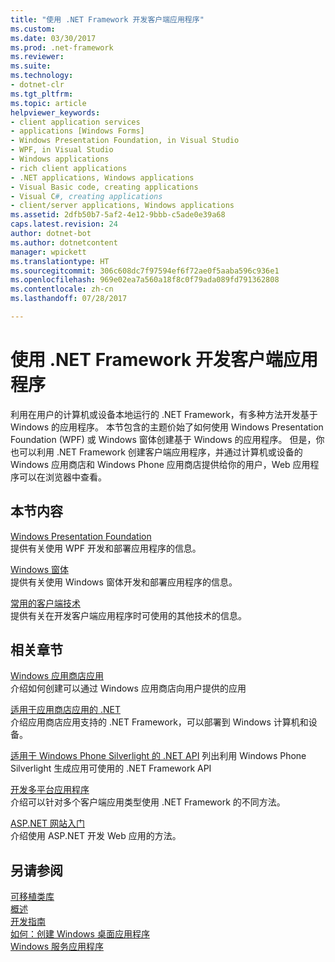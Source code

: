```yaml
---
title: "使用 .NET Framework 开发客户端应用程序"
ms.custom: 
ms.date: 03/30/2017
ms.prod: .net-framework
ms.reviewer: 
ms.suite: 
ms.technology:
- dotnet-clr
ms.tgt_pltfrm: 
ms.topic: article
helpviewer_keywords:
- client application services
- applications [Windows Forms]
- Windows Presentation Foundation, in Visual Studio
- WPF, in Visual Studio
- Windows applications
- rich client applications
- .NET applications, Windows applications
- Visual Basic code, creating applications
- Visual C#, creating applications
- client/server applications, Windows applications
ms.assetid: 2dfb50b7-5af2-4e12-9bbb-c5ade0e39a68
caps.latest.revision: 24
author: dotnet-bot
ms.author: dotnetcontent
manager: wpickett
ms.translationtype: HT
ms.sourcegitcommit: 306c608dc7f97594ef6f72ae0f5aaba596c936e1
ms.openlocfilehash: 969e02ea7a560a18f8c0f79ada089fd791362808
ms.contentlocale: zh-cn
ms.lasthandoff: 07/28/2017

---
```

# <a name="developing-client-applications-with-the-net-framework"></a>使用 .NET Framework 开发客户端应用程序
利用在用户的计算机或设备本地运行的 .NET Framework，有多种方法开发基于 Windows 的应用程序。 本节包含的主题价始了如何使用 Windows Presentation Foundation (WPF) 或 Windows 窗体创建基于 Windows 的应用程序。 但是，你也可以利用 .NET Framework 创建客户端应用程序，并通过计算机或设备的 Windows 应用商店和 Windows Phone 应用商店提供给你的用户，Web 应用程序可以在浏览器中查看。  
  
## <a name="in-this-section"></a>本节内容  
 [Windows Presentation Foundation](../../docs/framework/wpf/index.md)  
 提供有关使用 WPF 开发和部署应用程序的信息。  
  
 [Windows 窗体](../../docs/framework/winforms/index.md)  
 提供有关使用 Windows 窗体开发和部署应用程序的信息。  
  
 [常用的客户端技术](../../docs/framework/common-client-technologies/index.md)  
 提供有关在开发客户端应用程序时可使用的其他技术的信息。  
  
## <a name="related-sections"></a>相关章节  
 [Windows 应用商店应用](http://msdn.microsoft.com/windows/apps/)  
 介绍如何创建可以通过 Windows 应用商店向用户提供的应用  
  
 [适用于应用商店应用的 .NET](http://msdn.microsoft.com/library/windows/apps/br230302.aspx)  
 介绍应用商店应用支持的 .NET Framework，可以部署到 Windows 计算机和设备。  
  
 [适用于 Windows Phone Silverlight 的 .NET API](http://msdn.microsoft.com/library/windows/apps/xaml/jj207211\(v=vs.105\).aspx)  
 列出利用 Windows Phone Silverlight 生成应用可使用的 .NET Framework API  
  
 [开发多平台应用程序](../../docs/standard/cross-platform/index.md)  
 介绍可以针对多个客户端应用类型使用 .NET Framework 的不同方法。  
  
 [ASP.NET 网站入门](http://www.asp.net/get-started/websites)  
 介绍使用 ASP.NET 开发 Web 应用的方法。  
  
## <a name="see-also"></a>另请参阅  
 [可移植类库](../../docs/standard/cross-platform/cross-platform-development-with-the-portable-class-library.md)   
 [概述](../../docs/framework/get-started/overview.md)   
 [开发指南](../../docs/framework/development-guide.md)   
 [如何：创建 Windows 桌面应用程序](http://msdn.microsoft.com/library/47021403-eaca-4c34-946a-a26c42a64148)   
 [Windows 服务应用程序](../../docs/framework/windows-services/index.md)

